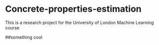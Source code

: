 # Concrete-properties-estimation
This is a research project for the University of London Machine Learning course  

##something cool